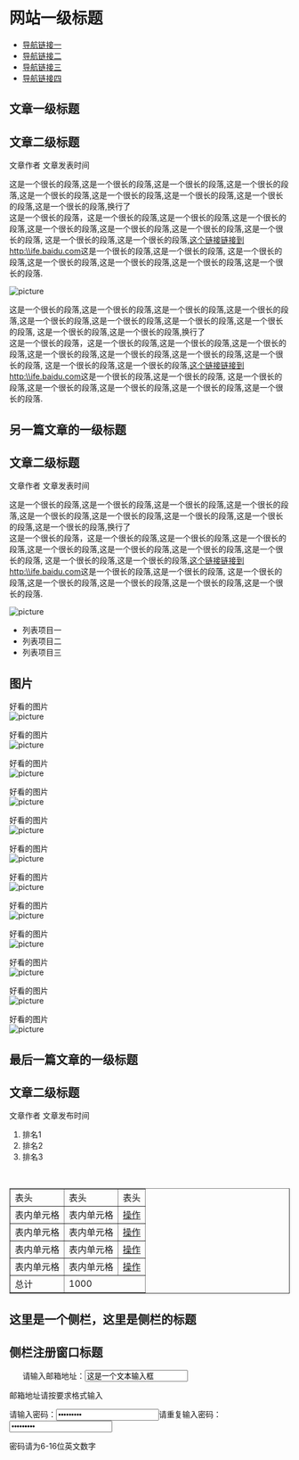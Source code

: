 <!doctype html>
<html lang="en">
<head>
    <meta charset="UTF-8">
    <title>百度课程练习1</title>
</head>
<body>
    <h1>网站一级标题</h1>
    <ul>
        <li>
            <a href="#">导航链接一</a>
        </li>
        <li>
            <a href="#">导航链接二</a>
        </li>
        <li>
            <a href="#">导航链接三</a>
        </li>
        <li>
            <a href="#">导航链接四</a>
        </li>
    </ul>
    <h2>文章一级标题</h2>
    <h2>文章二级标题</h2>
    <p>
        文章作者&nbsp;文章发表时间
    </p>
    <p>
        这是一个很长的段落,这是一个很长的段落,这是一个很长的段落,这是一个很长的段落,这是一个很长的段落,这是一个很长的段落,这是一个很长的段落,这是一个很长的段落,这是一个很长的段落,换行了<br>
        这是一个很长的段落，这是一个很长的段落,这是一个很长的段落,这是一个很长的段落,这是一个很长的段落,这是一个很长的段落,这是一个很长的段落,这是一个很长的段落,
        这是一个很长的段落,这是一个很长的段落,<a href="http:\\ife.baidu.com">这个链接链接到http:\\ife.baidu.com</a>这是一个很长的段落,这是一个很长的段落,
        这是一个很长的段落,这是一个很长的段落,这是一个很长的段落,这是一个很长的段落,这是一个很长的段落.
    </p>
    <img src="1.jpeg" alt="picture">
    <p>
        这是一个很长的段落,这是一个很长的段落,这是一个很长的段落,这是一个很长的段落,这是一个很长的段落,这是一个很长的段落,这是一个很长的段落,这是一个很长的段落,
        这是一个很长的段落,这是一个很长的段落,换行了<br>
        这是一个很长的段落，这是一个很长的段落,这是一个很长的段落,这是一个很长的段落,这是一个很长的段落,这是一个很长的段落,这是一个很长的段落,这是一个很长的段落,
        这是一个很长的段落,这是一个很长的段落,<a href="http:\\ife.baidu.com">这个链接链接到http:\\ife.baidu.com</a>这是一个很长的段落,这是一个很长的段落,
        这是一个很长的段落,这是一个很长的段落,这是一个很长的段落,这是一个很长的段落,这是一个很长的段落.
    </p>
    <h2>另一篇文章的一级标题</h2>
    <h2>文章二级标题</h2>
    <p>文章作者&nbsp;文章发表时间</p>
    <p>
        这是一个很长的段落,这是一个很长的段落,这是一个很长的段落,这是一个很长的段落,这是一个很长的段落,这是一个很长的段落,这是一个很长的段落,这是一个很长的段落,这是一个很长的段落,换行了<br>
        这是一个很长的段落，这是一个很长的段落,这是一个很长的段落,这是一个很长的段落,这是一个很长的段落,这是一个很长的段落,这是一个很长的段落,这是一个很长的段落,
        这是一个很长的段落,这是一个很长的段落,<a href="http:\\ife.baidu.com">这个链接链接到http:\\ife.baidu.com</a>这是一个很长的段落,这是一个很长的段落,
        这是一个很长的段落,这是一个很长的段落,这是一个很长的段落,这是一个很长的段落,这是一个很长的段落.
    </p>
    <img src="1.jpeg" alt="picture">
    <ul>
        <li>列表项目一</li>
        <li>列表项目二</li>
        <li>列表项目三</li>
    </ul>
    <h2>图片</h2>
    <p>
        好看的图片<br>
        <img src="2.jpg" alt="picture">
    </p>
    <p>
        好看的图片<br>
        <img src="2.jpg" alt="picture">
    </p>
    <p>
        好看的图片<br>
        <img src="2.jpg" alt="picture">
    </p>
    <p>
        好看的图片<br>
        <img src="2.jpg" alt="picture">
    </p>
    <p>
        好看的图片<br>
        <img src="2.jpg" alt="picture">
    </p>
    <p>
        好看的图片<br>
        <img src="2.jpg" alt="picture">
    </p>
    <p>
        好看的图片<br>
        <img src="2.jpg" alt="picture">
    </p>
    <p>
        好看的图片<br>
        <img src="2.jpg" alt="picture">
    </p>
    <p>
        好看的图片<br>
        <img src="2.jpg" alt="picture">
    </p>
    <p>
        好看的图片<br>
        <img src="2.jpg" alt="picture">
    </p>
    <p>
        好看的图片<br>
        <img src="2.jpg" alt="picture">
    </p>
    <p>
        好看的图片<br>
        <img src="2.jpg" alt="picture">
    </p>
    <h2>最后一篇文章的一级标题</h2>
    <h2>文章二级标题</h2>
    <p>文章作者&nbsp;文章发布时间</p>
    <ol>
        <li>排名1</li>
        <li>排名2</li>
        <li>排名3</li>
    </ol>
    <table border="1">
        <tr>
            <td>表头</td>
            <td>表头</td>
            <td>表头</td>
        </tr>
        <tr>
            <td>表内单元格</td>
            <td>表内单元格</td>
            <td>
                <a href="#">操作</a>
            </td>
        </tr>
        <tr>
            <td>表内单元格</td>
            <td>表内单元格</td>
            <td>
                <a href="#">操作</a>
            </td>
        </tr>
        <tr>
            <td>表内单元格</td>
            <td>表内单元格</td>
            <td>
                <a href="#">操作</a>
            </td>
        </tr>
        <tr>
            <td>表内单元格</td>
            <td>表内单元格</td>
            <td>
                <a href="#">操作</a>
            </td>
        </tr>
        <tr>
            <td>总计</td>
            <td colspan="2">1000</td>
        </tr>
    </table>
    <h2>这里是一个侧栏，这里是侧栏的标题</h2>
    <h2>侧栏注册窗口标题</h2>
    <form>
        请输入邮箱地址：<input type="email" value="这是一个文本输入框" >
        <p>邮箱地址请按要求格式输入</p>
        请输入密码：<input type="password" value="这是一个文本输入框">请重复输入密码：<input type="password" value="这是一个文本输入框">
        <p>密码请为6-16位英文数字</p>
    </form>
</body>
</html>

